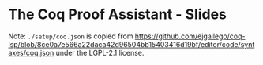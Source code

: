# The Coq Proof Assistant - Slides

Note: `./setup/coq.json` is copied from https://github.com/ejgallego/coq-lsp/blob/8ce0a7e566a22daca42d96504bb15403416d19bf/editor/code/syntaxes/coq.json under the LGPL-2.1 license.
